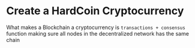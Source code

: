 # Create a HardCoin Cryptocurrency
What makes a Blockchain a cryptocurrency is `transactions + consensus` function making sure all nodes in the decentralized network has the same chain